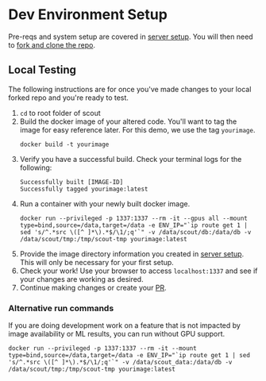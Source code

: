 # Dev Environment Setup
Pre-reqs and system setup are covered in [server setup](../system-administrators/server-system-setup.md). You will then need to [fork and clone the repo](pr-workflow.md).

## Local Testing

The following instructions are for once you've made changes to your local forked repo and you're ready to test.
1. `cd` to root folder of scout
1. Build the docker image of your altered code. You'll want to tag the image for easy reference later. For this demo, we use the tag `yourimage`.
    ```
    docker build -t yourimage
    ```
1. Verify you have a successful build. Check your terminal logs for the following:
    ```
    Successfully built [IMAGE-ID]
    Successfully tagged yourimage:latest
    ```
1. Run a container with your newly built docker image.
    ```
    docker run --privileged -p 1337:1337 --rm -it --gpus all --mount type=bind,source=/data,target=/data -e ENV_IP="`ip route get 1 | sed 's/^.*src \([^ ]*\).*$/\1/;q'`" -v /data/scout/db:/data/db -v /data/scout/tmp:/tmp/scout-tmp yourimage:latest
    ```
1. Provide the image directory information you created in [server setup](../system-administrators/server-system-setup.md). This will only be necessary for your first setup.
1. Check your work! Use your browser to access `localhost:1337` and see if your changes are working as desired.
1. Continue making changes or create your [PR](pr-workflow.md).

### Alternative run commands
If you are doing development work on a feature that is not impacted by image availability or ML results, you can run without GPU support.
```
docker run --privileged -p 1337:1337 --rm -it --mount type=bind,source=/data,target=/data -e ENV_IP="`ip route get 1 | sed 's/^.*src \([^ ]*\).*$/\1/;q'`" -v /data/scout_data:/data/db -v /data/scout/tmp:/tmp/scout-tmp yourimage:latest
```
